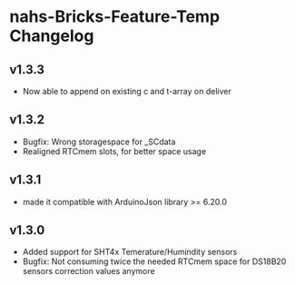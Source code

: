 # nahs-Bricks-Feature-Temp Changelog

## v1.3.3

  * Now able to append on existing c and t-array on deliver

## v1.3.2

  * Bugfix: Wrong storagespace for _SCdata
  * Realigned RTCmem slots, for better space usage

## v1.3.1

  * made it compatible with ArduinoJson library >= 6.20.0

## v1.3.0

  * Added support for SHT4x Temerature/Humindity sensors
  * Bugfix: Not consuming twice the needed RTCmem space for DS18B20 sensors correction values anymore